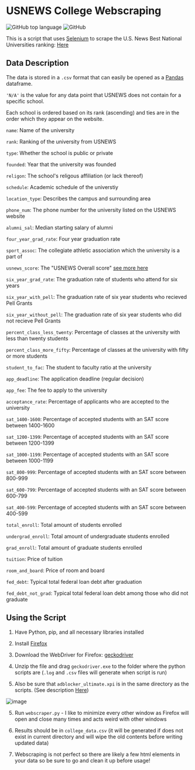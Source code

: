 # USNEWS College Webscraping
![GitHub top language](https://img.shields.io/github/languages/top/BaileyDalton007/USNEWS_College_Webscraping?logo=Python)
![GitHub](https://img.shields.io/github/license/BaileyDalton007/USNEWS_College_Webscraping)

This is a script that uses [Selenium](https://www.selenium.dev/) to scrape the U.S. News Best National Universities ranking:
[Here](https://www.usnews.com/best-colleges/rankings/national-universities)

## Data Description
The data is stored in a `.csv` format that can easily be opened as a [Pandas](https://pandas.pydata.org/) dataframe.

`'N/A'` is the value for any data point that USNEWS does not contain for a specific school.

Each school is ordered based on its rank (ascending) and ties are in the order which they appear on the website.

`name`: Name of the university

`rank`: Ranking of the university from USNEWS

`type`: Whether the school is public or private

`founded`: Year that the university was founded

`religon`: The school's religous affiliation (or lack thereof)

`schedule`: Academic schedule of the universtiy

`location_type`: Describes the campus and surrounding area

`phone_num`: The phone number for the university listed on the USNEWS website

`alumni_sal`: Median starting salary of alumni

`four_year_grad_rate`: Four year graduation rate

`sport_assoc`: The collegiate athletic association which the university is a part of

`usnews_score`: The "USNEWS Overall score" [see more here](https://www.usnews.com/education/best-colleges/articles/how-us-news-calculated-the-rankings)

`six_year_grad_rate`: The graduation rate of students who attend for six years

`six_year_with_pell`: The graduation rate of six year students who recieved Pell Grants

`six_year_without_pell`: The graduation rate of six year students who did not recieve Pell Grants

`percent_class_less_twenty`: Percentage of classes at the university with less than twenty students

`percent_class_more_fifty`: Percentage of classes at the university with fifty or more students

`student_to_fac`: The student to faculty ratio at the university

`app_deadline`: The application deadline (regular decision)

`app_fee`: The fee to apply to the university

`acceptance_rate`: Percentage of applicants who are accepted to the university

`sat_1400-1600`: Percentage of accepted students with an SAT score between 1400-1600

`sat_1200-1399`: Percentage of accepted students with an SAT score between 1200-1399

`sat_1000-1199`: Percentage of accepted students with an SAT score between 1000-1199

`sat_800-999`: Percentage of accepted students with an SAT score between 800-999

`sat_600-799`: Percentage of accepted students with an SAT score between 600-799

`sat_400-599`: Percentage of accepted students with an SAT score between 400-599

`total_enroll`: Total amount of students enrolled

`undergrad_enroll`: Total amount of undergraduate students enrolled

`grad_enroll`: Total amount of graduate students enrolled

`tuition`: Price of tuition

`room_and_board`: Price of room and board

`fed_debt`: Typical total federal loan debt after graduation

`fed_debt_not_grad`: Typical total federal loan debt among those who did not graduate

## Using the Script

1. Have Python, pip, and all necessary libraries installed

2. Install [Firefox](https://www.mozilla.org/en-US/firefox/new/)

3. Download the WebDriver for Firefox: [geckodriver](https://github.com/mozilla/geckodriver/releases)

4. Unzip the file and drag `geckodriver.exe` to the folder where the python scripts are (`.log` and `.csv` files will generate when script is run)

5. Also be sure that `adblocker_ultimate.xpi` is in the same directory as the scripts. (See description [Here](https://addons.mozilla.org/en-US/firefox/addon/adblocker-ultimate/))

![image](https://user-images.githubusercontent.com/59097689/181257840-69ad889f-f841-4f30-b39d-3d376dfaf456.png)

5. Run `webscraper.py` - I like to minimize every other window as Firefox will open and close many times and acts weird with other windows

6. Results should be in `college_data.csv` (it will be generated if does not exist in current directory and will wipe the old contents before writing updated data)

7. Webscraping is not perfect so there are likely a few html elements in your data so be sure to go and clean it up before usage!
